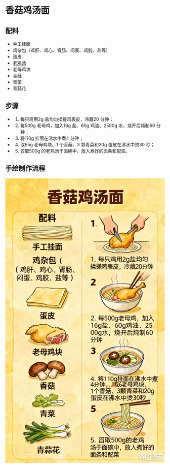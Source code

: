 # 香菇鸡汤面

## 配料

- 手工挂面
- 鸡杂包（鸡肝、鸡心、肾肠、闷蛋、鸡肫、盐等）
- 蛋皮
- [老鸡汤](/汤/老鸡汤.md)
- 老母鸡块
- 香菇
- 青菜
- 青蒜花

## 步骤

- 1. 每只鸡用2g 盐均匀揉搓鸡表皮，冷藏20 分钟；
- 2. 每500g 老母鸡，加入16g 盐、60g 鸡油、2500g 水，烧开后炖制60 分钟；
- 3. 将110g 挂面在沸水中煮4 分钟；
- 4. 取65g 老母鸡块、1 个香菇、3 颗青菜和20g 蛋皮在沸水中烫30 秒；
- 5. 舀取500g 的老鸡汤于面碗中，放入煮好的面条和配菜。

## 手绘制作流程

![手绘制作流程](../images/主食/香菇鸡汤面.jpg)
